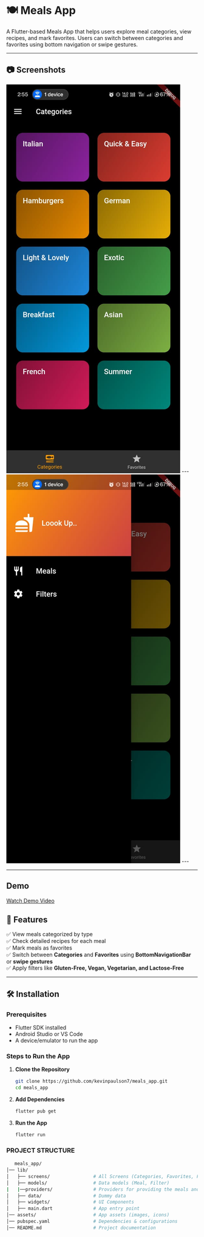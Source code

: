 # 🍽️ Meals App

A Flutter-based Meals App that helps users explore meal categories, view recipes, and mark favorites. Users can switch between categories and favorites using bottom navigation or swipe gestures.

---

## 📷 Screenshots
![Meals App Preview](assets/home.jpg) ---   ![Meals App Preview](assets/menu-drawer.jpg)  ---

<!-- Add your actual screenshot path -->

---
## Demo
[Watch Demo Video](.Demo_app)

## 🚀 Features
✅ View meals categorized by type  
✅ Check detailed recipes for each meal  
✅ Mark meals as favorites  
✅ Switch between **Categories** and **Favorites** using **BottomNavigationBar** or **swipe gestures**  
✅ Apply filters like **Gluten-Free, Vegan, Vegetarian, and Lactose-Free**  

---

## 🛠️ Installation

### **Prerequisites**
- Flutter SDK installed
- Android Studio or VS Code
- A device/emulator to run the app

### **Steps to Run the App**
1. **Clone the Repository**
   ```sh
   git clone https://github.com/kevinpaulson7/meals_app.git
   cd meals_app

2. **Add Dependencies**
   ```sh
   flutter pub get

3. **Run the App**
   ```sh
   flutter run

### **PROJECT STRUCTURE**
```sh
   meals_app/
│── lib/
│   ├── screens/                # All Screens (Categories, Favorites, Filters, Meals)
│   ├── models/                 # Data models (Meal, Filter) 
|   |──providers/               # Providers for providing the meals and other filters.  
│   ├── data/                   # Dummy data
│   ├── widgets/                # UI Components
│   ├── main.dart               # App entry point
│── assets/                     # App assets (images, icons)
│── pubspec.yaml                # Dependencies & configurations
│── README.md                   # Project documentation
